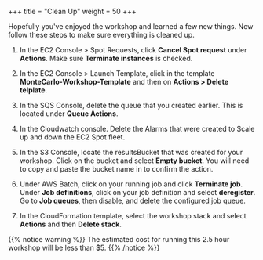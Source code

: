 +++
title = "Clean Up"
weight = 50
+++

Hopefully you've enjoyed the workshop and learned a few new things. Now follow these steps to make sure everything is cleaned up.

1. In the EC2 Console > Spot Requests, click **Cancel Spot request** under **Actions**. Make sure **Terminate instances** is checked.

1. In the EC2 Console > Launch Template, click in the template **MonteCarlo-Workshop-Template** and then on **Actions > Delete telplate**.

1. In the SQS Console, delete the queue that you created earlier. This is located under **Queue Actions**.

1. In the Cloudwatch console. Delete the Alarms that were created to Scale up and down the EC2 Spot fleet.

1. In the S3 Console, locate the resultsBucket that was created for your workshop. Click on the bucket and select **Empty bucket**. You will need to copy and paste the bucket name in to confirm the action. 

1. Under AWS Batch, click on your running job and click **Terminate job**. Under **Job definitions**, click on your job definition and select **deregister**. Go to **Job queues**, then disable, and delete the configured job queue.

1. In the CloudFormation template, select the workshop stack and select **Actions** and then **Delete stack**.

{{% notice warning %}}
The estimated cost for running this 2.5 hour workshop will be less than $5.
{{% /notice %}}
